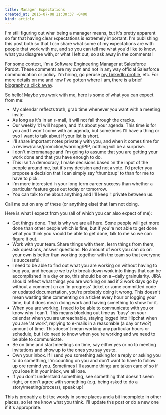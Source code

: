 ```yaml
---
title: Manager Expectations
created_at: 2015-07-08 11:30:37 -0400
kind: article
---
```


I'm still figuring out what being a manager means, but it's pretty apparent so far that having clear expectations is extremely important.  I'm publishing this post both so that I can share what some of my expectations are with people that work with me, and so you can tell me what you'd like to know, what you disagree with, or what I left out, so ask away in the comments!

For some context, I'm a Software Engineering Manager at Salesforce Pardot. These comments are my own and not in any way official Salesforce communication or policy. I'm hiring, go peruse [my LinkedIn profile](https://www.linkedin.com/profile/view?id=8655611), etc. For more details on me and how I've gotten where I am, there is a [brief biography a click away](http://ckdake.com/biography.html).

So hello!  Maybe you work with me, here is some of what you can expect from me:

* My calendar reflects truth, grab time whenever you want with a meeting invite.
* As long as it's in an e-mail, it will not fall through the cracks.
* Our weekly 1:1 will happen, and it's about your agenda. This time is for you and I won't come with an agenda, but sometimes I'll have a thing or two I want to talk about if your list is short.
* I'll share important notes privately with you, and when it comes time for a review/raise/promotion/warning/PIP, nothing will be a surprise.
* I don't micromanage and I'm going to assume that you are getting your work done and that you have enough to do.
* This isn't a democracy, I make decisions based on the input of the people around me, but it's my decision and not a vote. I'd prefer you propose a decision that I can simply say 'thumbsup' to than for me to have to pick.
* I'm more interested in your long term career success than whether a particular feature goes out today or tomorrow.
* You can talk to me about anything and I'll keep it private between us.

Call me out on any of these (or anything else) that I am not doing.

Here is what I expect from you (all of which you can also expect of me):

* Get things done. That is why we are all here. Some people will get more done than other people which is fine, but if you're not able to get done what you think you should be able to get done, talk to me so we can figure it out.
* Work with your team.  Share things with them, learn things from them, ask questions, answer questions. No amount of work you can do on your own is better than working together with the team so that everyone is successful.
* I need to be able to find out what you are working on without having to bug you, and because we try to break down work into things that can be accomplished in a day or so, this should be on a ~daily grainularity. JIRA should reflect what things you are working on and if 3 work days go by without a comment on an 'in progress' ticket or some committed code or updated documentation, you're probably doing it wrong. This doesn't mean wasting time commenting on a ticket every hour or logging your time, but it does mean doing work and having something to show for it.
* When you are working, I need to be able to communicate with you or know why I can't. This means blocking out time as 'busy' on your calendar when you are unreachable, staying logged into Hipchat when you are 'at work', replying to e-mails in a reasonable (a day or two?) amount of time. This doesn't mean working any particular hours or schedule, but I do need to know when you're working and we need to be able to communicate.
* Be on time and start meetings on time, say either yes or no to meeting invitations and show up to the ones you say yes to.
* Own your inbox. If I send you something asking for a reply or asking you to do something, I'm counting on you and don't want to have to follow up ore remind you. Sometimes I'll assume things are taken care of so if you lose it in your inbox, we all lose.
* If you don't understand something, see something that doesn't seem right, or don't agree with something (e.g. being asked to do a story/meeting/process), speak up!

This is probably a bit too wordy in some places and a bit incomplete in other places, so let me know what you think. I'll update this post or do a new one if it's appropriate.
